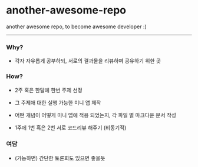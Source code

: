 # another-awesome-repo

another awesome repo, to become awesome developer :)

---

### Why?

- 각자 자유롭게 공부하되, 서로의 결과물을 리뷰하며 공유하기 위한 곳

### How?

- 2주 혹은 한달에 한번 주제 선정

- 그 주제애 대한 실행 가능한 미니 앱 제작

- 어떤 개념이 어떻게 미니 앱에 적용 되었는지, 각 파일 별 마크다운 문서 작성

- 1주에 1번 혹은 2번 서로 코드리뷰 해주기 (비동기적)

### 여담

- (가능하면) 간단한 토론회도 있으면 좋을듯
